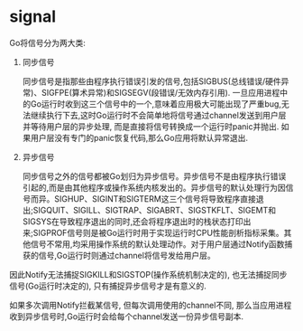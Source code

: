 # signal
Go将信号分为两大类:
1. 同步信号
    
    同步信号是指那些由程序执行错误引发的信号,包括SIGBUS(总线错误/硬件异常)、SIGFPE(算术异常)和SIGSEGV(段错误/无效内存引用). 一旦应用进程中的Go运行时收到这三个信号中的一个,意味着应用极大可能出现了严重bug,无法继续执行下去,这时Go运行时不会简单地将信号通过channel发送到用户层并等待用户层的异步处理, 而是直接将信号转换成一个运行时panic并抛出. 如果用户层没有专门的panic恢复代码,那么Go应用将默认异常退出.

2. 异步信号

    同步信号之外的信号都被Go划归为异步信号。异步信号不是由程序执行错误引起的,而是由其他程序或操作系统内核发出的。异步信号的默认处理行为因信号而异。SIGHUP、SIGINT和SIGTERM这三个信号将导致程序直接退出;SIGQUIT、SIGILL、SIGTRAP、SIGABRT、SIGSTKFLT、SIGEMT和SIGSYS在导致程序退出的同时,还会将程序退出时的栈状态打印出来;SIGPROF信号则是被Go运行时用于实现运行时CPU性能剖析指标采集。其他信号不常用,均采用操作系统的默认处理动作。对于用户层通过Notify函数捕获的信号,Go运行时则通过channel将信号发给用户层。

因此Notify无法捕捉SIGKILL和SIGSTOP(操作系统机制决定的), 也无法捕捉同步信号(Go运行时决定的), 只有捕捉异步信号才是有意义的.

如果多次调用Notify拦截某信号, 但每次调用使用的channel不同, 那么当应用进程收到异步信号时,Go运行时会给每个channel发送一份异步信号副本.